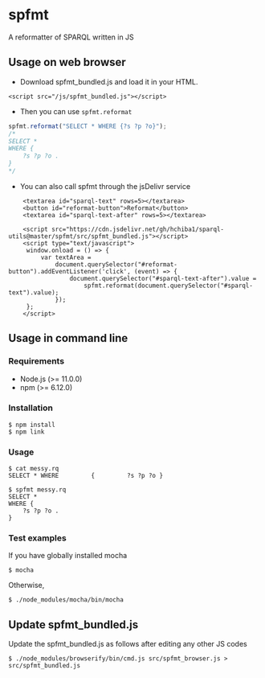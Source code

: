 # spfmt
A reformatter of SPARQL written in JS

## Usage on web browser

* Download spfmt_bundled.js and load it in your HTML.

```
<script src="/js/spfmt_bundled.js"></script>
```

* Then you can use `spfmt.reformat`
```javascript
spfmt.reformat("SELECT * WHERE {?s ?p ?o}");
/*
SELECT *
WHERE {
    ?s ?p ?o .
}
*/
```

* You can also call spfmt through the jsDelivr service
```
    <textarea id="sparql-text" rows=5></textarea>
    <button id="reformat-button">Reformat</button>
    <textarea id="sparql-text-after" rows=5></textarea>
    
    <script src="https://cdn.jsdelivr.net/gh/hchiba1/sparql-utils@master/spfmt/src/spfmt_bundled.js"></script>  
    <script type="text/javascript">
     window.onload = () => {
         var textArea = 
             document.querySelector("#reformat-button").addEventListener('click', (event) => {
                 document.querySelector("#sparql-text-after").value =
                     spfmt.reformat(document.querySelector("#sparql-text").value);
             });
     };
    </script>
```
## Usage in command line

### Requirements
- Node.js (>= 11.0.0)
- npm (>= 6.12.0)

### Installation
```
$ npm install
$ npm link
```

### Usage
```
$ cat messy.rq 
SELECT * WHERE         {         ?s ?p ?o }

$ spfmt messy.rq 
SELECT *
WHERE {
    ?s ?p ?o .
}
```

### Test examples
If you have globally installed mocha

```
$ mocha
```
Otherwise,
```
$ ./node_modules/mocha/bin/mocha
```

## Update spfmt_bundled.js
Update the spfmt_bundled.js as follows after editing any other JS codes
```
$ ./node_modules/browserify/bin/cmd.js src/spfmt_browser.js > src/spfmt_bundled.js 
```
